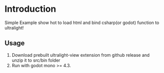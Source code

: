 # Introduction
Simple Example show hot to load html and bind csharp(or godot) function to ultralight!

## Usage
1. Download prebuilt ultralight-view extension from github release and unzip it to src/bin folder
2. Run with godot mono >= 4.3.
